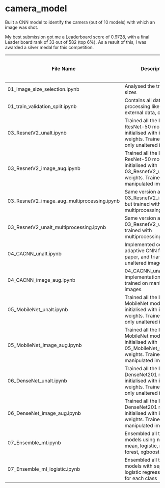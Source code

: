 # camera_model
Built a CNN model to identify the camera (out of 10 models) with which an image was shot.

My best submission got me a Leaderboard score of 0.9728, with a final Leader board rank of 33 out of 582 (top 6%).
As a result of this, I was awarded a silver medal for this competition.

| File Name | Description | Kaggle LB score (accuracy score) |
|--|--|--|
| 01_image_size_selection.ipynb | Analysed the train image sizes | - |
| 01_train_validation_split.ipynb | Contains all data processing like getting external data, cropping |   -  |
| 03_ResnetV2_unalt.ipynb | Trained all the layers of ResNet-50 model initialised with imagenet weights. Trained with only unaltered images | 0.9539 |
| 03_ResnetV2_image_aug.ipynb | Trained all the layers of ResNet-50 model initialised with 03_ResnetV2_unalt weights. Trained with manipulated images | 0.9539 |
| 03_ResnetV2_image_aug_multiprocessing.ipynb | Same version as 03_ResnetV2_image_aug, but trained with multiprocessing | - |
| 03_ResnetV2_unalt_multiprocessing.ipynb | Same version as 03_ResnetV2_unalt, but trained with multiprocessing | - |
| 04_CACNN_unalt.ipynb | Implemented content-adaptive CNN from this [paper](https://arxiv.org/pdf/1703.04856.pdf), and trianed on unaltered images | - |
| 04_CACNN_image_aug.ipynb | 04_CACNN_unalt implementation, but trained on manipulated images | - |
| 05_MobileNet_unalt.ipynb | Trained all the layers of MobileNet model initialised with imagenet weights. Trained with only unaltered images | 0.9639 |
| 05_MobileNet_image_aug.ipynb | Trained all the layers of MobileNet model initialised with 05_MobileNet_unalt weights. Trained with manipulated images | 0.9639 |
| 06_DenseNet_unalt.ipynb | Trained all the layers of DenseNet201 model initialised with imagenet weights. Trained with only unaltered images | 0.9722 |
| 06_DenseNet_image_aug.ipynb | Trained all the layers of DenseNet201 model initialised with imagenet weights. Trained with manipulated images | 0.9722 |
| 07_Ensemble_ml.ipynb | Ensembled all the above models using normal mean, logistic, random forest, xgboost | 0.9739(mean) |
| 07_Ensemble_ml_logistic.ipynb |  Ensembled all the above models with seperate logistic regression model for each class | 0.9728 |
